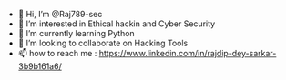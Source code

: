 - 👋 Hi, I’m @Raj789-sec
- 👀 I’m interested in Ethical hackin and Cyber Security 
- 🌱 I’m currently learning Python
- 💞️ I’m looking to collaborate on Hacking Tools 
- 📫 how to reach me : https://www.linkedin.com/in/rajdip-dey-sarkar-3b9b161a6/

<!---
Raj789-sec/Raj789-sec is a ✨ special ✨ repository because its `README.md` (this file) appears on your GitHub profile.
You can click the Preview link to take a look at your changes.
--->
